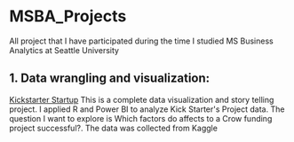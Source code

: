 # MSBA_Projects
All project that I have participated during the time I studied MS Business Analytics at Seattle University

## 1. Data wrangling and visualization: 
<a href="https://github.com/quochuy201/MSBA_Projects/tree/master/BUAN5210_DataVisualization_KickStarterStartup">Kickstarter Startup</a>
This is a complete data visualization and story telling project. I applied R and Power BI to analyze Kick Starter's Project data. The question I want to explore is Which factors do affects to a Crow funding project successful?. The data was collected from Kaggle
